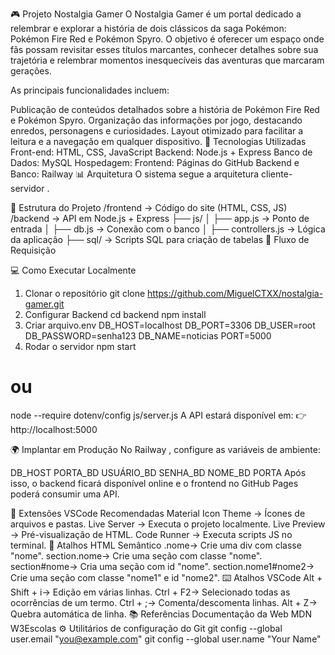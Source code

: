 🎮 Projeto Nostalgia Gamer
O Nostalgia Gamer é um portal dedicado a relembrar e explorar a história de dois clássicos da saga Pokémon: Pokémon Fire Red e Pokémon Spyro. O objetivo é oferecer um espaço onde fãs possam revisitar esses títulos marcantes, conhecer detalhes sobre sua trajetória e relembrar momentos inesquecíveis das aventuras que marcaram gerações.

As principais funcionalidades incluem:

Publicação de conteúdos detalhados sobre a história de Pokémon Fire Red e Pokémon Spyro.
Organização das informações por jogo, destacando enredos, personagens e curiosidades.
Layout otimizado para facilitar a leitura e a navegação em qualquer dispositivo.
🚀 Tecnologias Utilizadas
Front-end: HTML, CSS, JavaScript
Backend: Node.js + Express
Banco de Dados: MySQL
Hospedagem:
Frontend: Páginas do GitHub
Backend e Banco: Railway
📊 Arquitetura
O sistema segue a arquitetura cliente-servidor .


📂 Estrutura do Projeto
/frontend      → Código do site (HTML, CSS, JS)
/backend       → API em Node.js + Express
  ├── js/
  │   ├── app.js       → Ponto de entrada
  │   ├── db.js           → Conexão com o banco
  │   ├── controllers.js  → Lógica da aplicação
  ├── sql/                → Scripts SQL para criação de tabelas
🔄 Fluxo de Requisição

💻 Como Executar Localmente
1. Clonar o repositório
git clone https://github.com/MiguelCTXX/nostalgia-gamer.git
2. Configurar Backend
cd backend
npm install
3. Criar arquivo.env
DB_HOST=localhost
DB_PORT=3306
DB_USER=root
DB_PASSWORD=senha123
DB_NAME=noticias
PORT=5000
4. Rodar o servidor
npm start
# ou
node --require dotenv/config js/server.js
A API estará disponível em:
👉 http://localhost:5000

🌍 Implantar em Produção
No Railway , configure as variáveis ​​de ambiente:

DB_HOST
PORTA_BD
USUÁRIO_BD
SENHA_BD
NOME_BD
PORTA
Após isso, o backend ficará disponível online e o frontend no GitHub Pages poderá consumir uma API.

🔧 Extensões VSCode Recomendadas
Material Icon Theme → Ícones de arquivos e pastas.
Live Server → Executa o projeto localmente.
Live Preview → Pré-visualização de HTML.
Code Runner → Executa scripts JS no terminal.
📑 Atalhos HTML Semântico
.nome→ Crie uma div com classe "nome".
section.nome→ Crie uma seção com classe "nome".
section#nome→ Cria uma seção com id "nome".
section.nome1#nome2→ Crie uma seção com classe "nome1" e id "nome2".
⌨️ Atalhos VSCode
Alt + Shift + i→ Edição em várias linhas.
Ctrl + F2→ Selecionado todas as ocorrências de um termo.
Ctrl + ;→ Comenta/descomenta linhas.
Alt + Z→ Quebra automática de linha.
📚 Referências
Documentação da Web MDN
W3Escolas
⚙️ Utilitários de configuração do Git
git config --global user.email "you@example.com"
git config --global user.name "Your Name"
